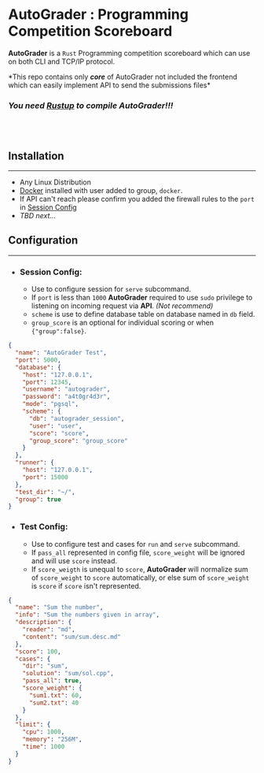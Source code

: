 # **AutoGrader** : Programming Competition Scoreboard

**AutoGrader** is a `Rust` Programming competition scoreboard which can use on both CLI and TCP/IP protocol.

\*This repo contains only **_core_** of AutoGrader not included the frontend which can easily implement API to send the submissions files\*

### _You need [Rustup](https://rustup.rs/) to compile AutoGrader!!!_

<br/>
<br/>

## **Installation**

---

- Any Linux Distribution
- [Docker](https://docker.com) installed with user added to group, `docker`.
- If API can't reach please confirm you added the firewall rules to the `port` in [Session Config](#SessionConfig)
- *TBD next...*

## **Configuration**

---

- ### <a name="#SessionConfig"></a>**Session Config**:
  - Use to configure session for `serve` subcommand.
  - If `port` is less than `1000` **AutoGrader** required to use `sudo` privilege to listening on incoming request via **API**. *(Not recommend)*
  - `scheme` is use to define database table on database named in `db` field.
  - `group_score` is an optional for individual scoring or when `{"group":false}`.

```json
{
  "name": "AutoGrader Test",
  "port": 5000,
  "database": {
    "host": "127.0.0.1",
    "port": 12345,
    "username": "autograder",
    "password": "a4t0gr4d3r",
    "mode": "pgsql",
    "scheme": {
      "db": "autograder_session",
      "user": "user",
      "score": "score",
      "group_score": "group_score"
    }
  },
  "runner": {
    "host": "127.0.0.1",
    "port": 15000
  },
  "test_dir": "~/",
  "group": true
}
```

- ### **Test Config**:
  - Use to configure test and cases for `run` and `serve` subcommand.
  - If `pass_all` represented in config file, `score_weight` will be ignored and will use `score` instead.
  - If `score_weigth` is unequal to `score`, **AutoGrader** will normalize sum of `score_weight` to `score` automatically, or else sum of `score_weight` is `score` if `score` isn't represented.

```json
{
  "name": "Sum the number",
  "info": "Sum the numbers given in array",
  "description": {
    "reader": "md",
    "content": "sum/sum.desc.md"
  },
  "score": 100,
  "cases": {
    "dir": "sum",
    "solution": "sum/sol.cpp",
    "pass_all": true,
    "score_weight": {
      "sum1.txt": 60,
      "sum2.txt": 40
    }
  },
  "limit": {
    "cpu": 1000,
    "memory": "256M",
    "time": 1000
  }
}
```
